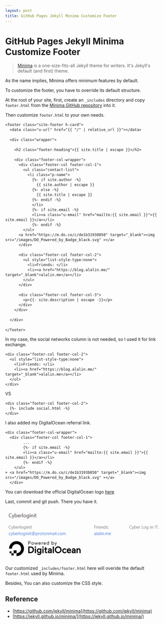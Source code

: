 ```yaml
---
layout: post
title: GitHub Pages Jekyll Minima Customize Footer
---
```


# GitHub Pages Jekyll Minima Customize Footer

>[Minima](https://github.com/jekyll/minima) is a one-size-fits-all Jekyll theme for writers. It's Jekyll's default (and first) theme.

As the name implies, Minima offers minimum features by default.

To customize the footer, you have to override its default structure.

At the root of your site, first, create an `_includes` directory and copy `footer.html` from the [Minima GitHub repository](https://github.com/jekyll/minima) into it.

Then customize `footer.html` to your own needs.

```
<footer class="site-footer h-card">
  <data class="u-url" href="{{ "/" | relative_url }}"></data>

  <div class="wrapper">

    <h2 class="footer-heading">{{ site.title | escape }}</h2>

    <div class="footer-col-wrapper">
      <div class="footer-col footer-col-1">
        <ul class="contact-list">
          <li class="p-name">
            {%- if site.author -%}
              {{ site.author | escape }}
            {%- else -%}
              {{ site.title | escape }}
            {%- endif -%}
            </li>
            {%- if site.email -%}
            <li><a class="u-email" href="mailto:{{ site.email }}">{{ site.email }}</a></li>
            {%- endif -%}
        </ul>
      <a href="https://m.do.co/c/de1b31930850" target="_blank"><img src="/images/DO_Powered_by_Badge_black.svg" ></a>
      </div>

      <div class="footer-col footer-col-2">
        <ul style="list-style-type:none">
          <li>Friends: </li>
          <li><a href="https://blog.alalin.me/" target="_blank">alalin.me</a></li>
        </ul>
      </div>

      <div class="footer-col footer-col-3">
        <p>{{- site.description | escape -}}</p>
      </div>
    </div>

  </div>

</footer>
```
In my case, the social networks column is not needed, so I used it for link exchange.

```
<div class="footer-col footer-col-2">
  <ul style="list-style-type:none">
    <li>Friends: </li>
    <li><a href="https://blog.alalin.me/" target="_blank">alalin.me</a></li>
  </ul>
</div>
```
VS
```
<div class="footer-col footer-col-2">
  {%- include social.html -%}
</div>
```

I also added my DigitalOcean referral link.

```
<div class="footer-col-wrapper">
  <div class="footer-col footer-col-1">
        ...
        {%- if site.email -%}
        <li><a class="u-email" href="mailto:{{ site.email }}">{{ site.email }}</a></li>
        {%- endif -%}
    </ul>
+ <a href="https://m.do.co/c/de1b31930850" target="_blank"><img src="/images/DO_Powered_by_Badge_black.svg" ></a>
  </div>
```

You can download the official DigitalOcean logo [here](https://www.digitalocean.com/press/)

Last, commit and git push. There you have it.

![Customized Footer](/images/minima_customized_footer.png)

Our customized `_includes/footer.html` here will overide the default `footer.html` used by Minima. 

Besides, You can also customize the CSS style.

## Reference
* [https://github.com/jekyll/minima](https://github.com/jekyll/minima)
* [https://jekyll.github.io/minima/](https://jekyll.github.io/minima/)
